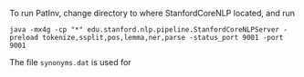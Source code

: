 To run PatInv, change directory to where StanfordCoreNLP located, and run

`java -mx4g -cp "*" edu.stanford.nlp.pipeline.StanfordCoreNLPServer -preload tokenize,ssplit,pos,lemma,ner,parse -status_port 9001 -port 9001`


The file `synonyms.dat` is used for 